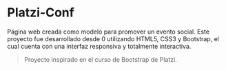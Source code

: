 # Platzi-Conf

Página web creada como modelo para promover un evento social. Este proyecto fue desarrollado desde 0 utilizando HTML5, CSS3 y Bootstrap, el cual cuenta con una interfaz responsiva y totalmente interactiva.

> Proyecto inspirado en el curso de Bootstrap de Platzi.